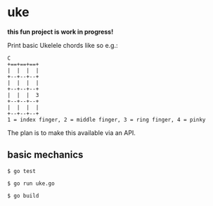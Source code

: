 # uke

**this fun project is work in progress!**

Print basic Ukelele chords like so e.g.:

```
C
+==+==+==+
|  |  |  |
+--+--+--+
|  |  |  |
+--+--+--+
|  |  |  3
+--+--+--+
|  |  |  |
+--+--+--+
1 = index finger, 2 = middle finger, 3 = ring finger, 4 = pinky
```

The plan is to make this available via an API.

## basic mechanics

``` test
$ go test
```

``` run
$ go run uke.go
```

``` compile
$ go build
```